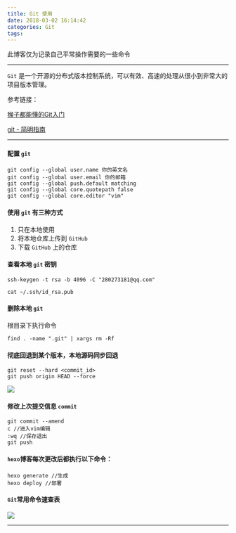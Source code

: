 ```yaml
---
title: Git 使用
date: 2018-03-02 16:14:42
categories: Git
tags:
---
```


此博客仅为记录自己平常操作需要的一些命令

---

`Git` 是一个开源的分布式版本控制系统，可以有效、高速的处理从很小到非常大的项目版本管理。

参考链接：

[猴子都能懂的Git入门](https://backlog.com/git-tutorial/cn/)

[git - 简明指南](http://rogerdudler.github.io/git-guide/index.zh.html)

---

#### 配置 `git`

	git config --global user.name 你的英文名
	git config --global user.email 你的邮箱
	git config --global push.default matching
	git config --global core.quotepath false
	git config --global core.editor "vim"

#### 使用 `git` 有三种方式
1. 只在本地使用
2. 将本地仓库上传到 `GitHub`
3. 下载 `GitHub` 上的仓库

#### 查看本地 `git` 密钥

	ssh-keygen -t rsa -b 4096 -C "280273181@qq.com"
	
	cat ~/.ssh/id_rsa.pub


#### 删除本地 `git`

根目录下执行命令

	find . -name ".git" | xargs rm -Rf

#### 彻底回退到某个版本，本地源码同步回退

	git reset --hard <commit_id> 
	git push origin HEAD --force

<img src="https://i.loli.net/2018/03/02/5a9908ac019e4.png
">

#### 修改上次提交信息 `commit`

	git commit --amend 
	c //进入vim编辑
	:wq //保存退出
	git push
	
#### `hexo`博客每次更改后都执行以下命令：
	
	hexo generate //生成
	hexo deploy //部署	


#### `Git`常用命令速查表

<img src="https://i.loli.net/2018/03/02/5a9909fb4b8d1.jpg
">	

---


